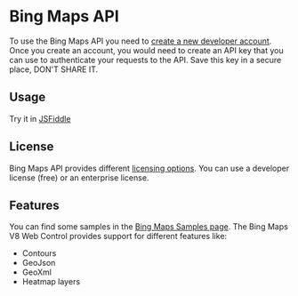 # Bing Maps API

To use the Bing Maps API you need to [create a new developer account](https://www.microsoft.com/en-us/maps/create-a-bing-maps-key#basic). Once you create an account, you would need to create an API key that you can use to authenticate your requests to the API. Save this key in a secure place, DON'T SHARE IT.

## Usage

Try it in [JSFiddle](https://jsfiddle.net/gh/get/library/pure/wjfatuan/poc-maps/tree/main/bingmaps/test_bingmaps)

## License

Bing Maps API provides different [licensing options](https://www.microsoft.com/en-us/maps/licensing/licensing-options/). You can use a developer license (free) or an enterprise license.

## Features

You can find some samples in the [Bing Maps Samples page](https://samples.bingmapsportal.com/). The Bing Maps V8 Web Control provides support for different features like:

- Contours
- GeoJson
- GeoXml
- Heatmap layers
